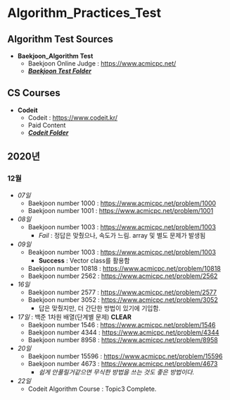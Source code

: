 # Algorithm_Practices_Test

## Algorithm Test Sources
* **Baekjoon_Algorithm Test**
  * Baekjoon Online Judge : https://www.acmicpc.net/  
  * [***Baekjoon Test Folder***](./Baekjoon_test)

## CS Courses
* **Codeit**
  * Codeit : https://www.codeit.kr/
  * Paid Content
  * [***Codeit Folder***](./Codeit_Code)

## **2020년**
### 12월
* *07일*  
  * Baekjoon number 1000 : https://www.acmicpc.net/problem/1000
  * Baekjoon number 1001 : https://www.acmicpc.net/problem/1001
* *08일*
  * Baekjoon number 1003 : https://www.acmicpc.net/problem/1003
    * *Fail* : 정답은 맞췄으나, 속도가 느림. array 및 별도 문제가 발생됨
* *09일*  
  * Beakjoon number 1003 : https://www.acmicpc.net/problem/1003
    * **Success** : Vector class를 활용함
  * Baekjoon number 10818 : https://www.acmicpc.net/problem/10818
  * Baekjoon number 2562 : https://www.acmicpc.net/problem/2562
* *16일*
  * Baekjoon number 2577 : https://www.acmicpc.net/problem/2577
  * Baekjoon number 3052 : https://www.acmicpc.net/problem/3052
    * 답은 맞췄지만, 더 간단한 방법이 있기에 기입함.
* *17일* : 백준 1차원 배열(단계별 문제) **CLEAR**
  * Baekjoon number 1546 : https://www.acmicpc.net/problem/1546
  * Baekjoon number 4344 : https://www.acmicpc.net/problem/4344
  * Baekjoon number 8958 : https://www.acmicpc.net/problem/8958
* *20일*
  * Baekjoon number 15596 : https://www.acmicpc.net/problem/15596
  * Baekjoon number 4673 : https://www.acmicpc.net/problem/4673
    * *쉽게 안풀릴거같으면 무식한 방법을 쓰는 것도 좋은 방법이다.*
* *22일*
  * Codeit Algorithm Course : Topic3 Complete.